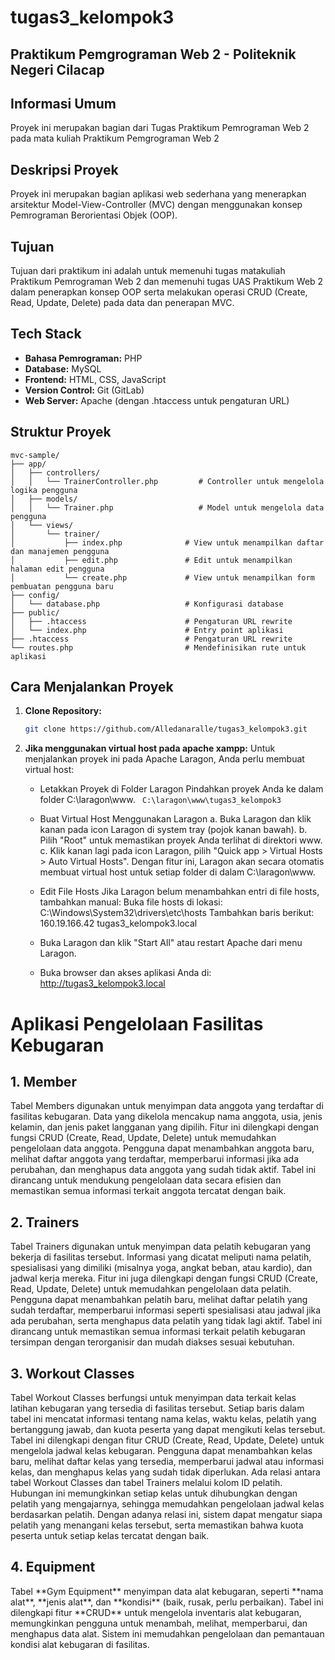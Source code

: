 # tugas3_kelompok3
## Praktikum Pemgrograman Web 2 - Politeknik Negeri Cilacap

## Informasi Umum

Proyek ini merupakan bagian dari Tugas Praktikum Pemrograman Web 2 pada mata kuliah Praktikum Pemgrograman Web 2

## Deskripsi Proyek

Proyek ini merupakan bagian aplikasi web sederhana yang menerapkan arsitektur Model-View-Controller (MVC) dengan menggunakan konsep Pemrograman Berorientasi Objek (OOP).

## Tujuan

Tujuan dari praktikum ini adalah untuk memenuhi tugas matakuliah Praktikum Pemrograman Web 2 dan memenuhi tugas UAS Praktikum Web 2 dalam penerapkan konsep OOP serta melakukan operasi CRUD (Create, Read, Update, Delete) pada data dan penerapan MVC.

## Tech Stack

- **Bahasa Pemrograman:** PHP
- **Database:** MySQL
- **Frontend:** HTML, CSS, JavaScript
- **Version Control:** Git (GitLab)
- **Web Server:** Apache (dengan .htaccess untuk pengaturan URL)

## Struktur Proyek

```plaintext
mvc-sample/
├── app/
│   ├── controllers/
│   │   └── TrainerController.php         # Controller untuk mengelola logika pengguna
│   ├── models/
│   │   └── Trainer.php                   # Model untuk mengelola data pengguna
│   └── views/
│       └── trainer/
│           ├── index.php              # View untuk menampilkan daftar dan manajemen pengguna
│           ├── edit.php               # Edit untuk menampilkan halaman edit pengguna
│           └── create.php             # View untuk menampilkan form pembuatan pengguna baru
├── config/
│   └── database.php                   # Konfigurasi database
├── public/
│   ├── .htaccess                      # Pengaturan URL rewrite
│   └── index.php                      # Entry point aplikasi
├── .htaccess                          # Pengaturan URL rewrite
└── routes.php                         # Mendefinisikan rute untuk aplikasi
```

## Cara Menjalankan Proyek

1.  **Clone Repository:**
    ```bash
    git clone https://github.com/Alledanaralle/tugas3_kelompok3.git
    ```
2.  **Jika menggunakan virtual host pada apache xampp:**
    Untuk menjalankan proyek ini pada Apache Laragon, Anda perlu membuat virtual host:

    - Letakkan Proyek di Folder Laragon
      Pindahkan proyek Anda ke dalam folder C:\laragon\www.
      ` C:\laragon\www\tugas3_kelompok3`
    - Buat Virtual Host Menggunakan Laragon
      a. Buka Laragon dan klik kanan pada icon Laragon di system tray (pojok kanan bawah).
      b. Pilih "Root" untuk memastikan proyek Anda terlihat di direktori www.
      c. Klik kanan lagi pada icon Laragon, pilih "Quick app > Virtual Hosts > Auto Virtual Hosts".
      Dengan fitur ini, Laragon akan secara otomatis membuat virtual host untuk setiap folder di dalam C:\laragon\www.

    - Edit File Hosts
      Jika Laragon belum menambahkan entri di file hosts, tambahkan manual:
        Buka file hosts di lokasi:
        C:\Windows\System32\drivers\etc\hosts
        Tambahkan baris berikut:
        160.19.166.42 tugas3_kelompok3.local
    - Buka Laragon dan klik "Start All" atau restart Apache dari menu Laragon.
    - Buka browser dan akses aplikasi Anda di:
    http://tugas3_kelompok3.local

# Aplikasi Pengelolaan Fasilitas Kebugaran
<h2> 1. Member </h2>
        Tabel Members digunakan untuk menyimpan data anggota yang terdaftar di fasilitas kebugaran. Data yang dikelola mencakup nama anggota, usia, jenis kelamin, dan jenis paket langganan yang dipilih.
        Fitur ini dilengkapi dengan fungsi CRUD (Create, Read, Update, Delete) untuk memudahkan pengelolaan data anggota. Pengguna dapat menambahkan anggota baru, melihat daftar anggota yang terdaftar, memperbarui informasi jika ada perubahan, dan menghapus data anggota yang sudah tidak aktif.
        Tabel ini dirancang untuk mendukung pengelolaan data secara efisien dan memastikan semua informasi terkait anggota tercatat dengan baik. <br>
 <h2>2. Trainers </h2>
        Tabel Trainers digunakan untuk menyimpan data pelatih kebugaran yang bekerja di fasilitas tersebut. Informasi yang dicatat meliputi nama pelatih, spesialisasi yang dimiliki (misalnya yoga, angkat beban, atau kardio), dan jadwal kerja mereka.
        Fitur ini juga dilengkapi dengan fungsi CRUD (Create, Read, Update, Delete) untuk memudahkan pengelolaan data pelatih. Pengguna dapat menambahkan pelatih baru, melihat daftar pelatih yang sudah terdaftar, memperbarui informasi seperti spesialisasi atau jadwal jika ada perubahan, serta menghapus data pelatih yang tidak lagi aktif.
        Tabel ini dirancang untuk memastikan semua informasi terkait pelatih kebugaran tersimpan dengan terorganisir dan mudah diakses sesuai kebutuhan. <br>
 <h2>3. Workout Classes</h2>
        Tabel Workout Classes berfungsi untuk menyimpan data terkait kelas latihan kebugaran yang tersedia di fasilitas tersebut. Setiap baris dalam tabel ini mencatat informasi tentang nama kelas, waktu kelas, pelatih yang bertanggung jawab, dan kuota peserta yang dapat mengikuti kelas tersebut.
        Tabel ini dilengkapi dengan fitur CRUD (Create, Read, Update, Delete) untuk mengelola jadwal kelas kebugaran. Pengguna dapat menambahkan kelas baru, melihat daftar kelas yang tersedia, memperbarui jadwal atau informasi kelas, dan menghapus kelas yang sudah tidak diperlukan.
        Ada relasi antara tabel Workout Classes dan tabel Trainers melalui kolom ID pelatih. Hubungan ini memungkinkan setiap kelas untuk dihubungkan dengan pelatih yang mengajarnya, sehingga memudahkan pengelolaan jadwal kelas berdasarkan pelatih.
        Dengan adanya relasi ini, sistem dapat mengatur siapa pelatih yang menangani kelas tersebut, serta memastikan bahwa kuota peserta untuk setiap kelas tercatat dengan baik.
<h2> 4. Equipment</h2>   
        Tabel **Gym Equipment** menyimpan data alat kebugaran, seperti **nama alat**, **jenis alat**, dan **kondisi** (baik, rusak, perlu perbaikan). Tabel ini dilengkapi fitur **CRUD** untuk mengelola inventaris alat kebugaran, memungkinkan pengguna untuk menambah, melihat, memperbarui, dan menghapus data alat.
        Sistem ini memudahkan pengelolaan dan pemantauan kondisi alat kebugaran di fasilitas.
        
        
        

